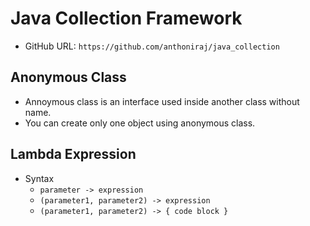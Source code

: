 # Java Collection Framework
- GitHub URL: `https://github.com/anthoniraj/java_collection`
## Anonymous Class
- Annoymous class is an interface used inside another class without name.
- You can create only one object using anonymous class.
## Lambda Expression
- Syntax
    - `parameter -> expression`
    - `(parameter1, parameter2) -> expression`
    - `(parameter1, parameter2) -> { code block }`
